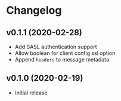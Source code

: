 # Changelog

## v0.1.1 (2020-02-28)

  * Add SASL authentication support
  * Allow boolean for client config ssl option
  * Append `headers` to message metadata

## v0.1.0 (2020-02-19)

  * Initial release

